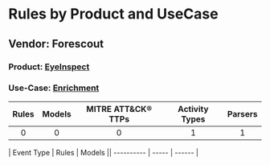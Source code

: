 Rules by Product and UseCase
============================
Vendor: Forescout
-----------------
### Product: [EyeInspect](../ds_forescout_eyeinspect.md)
### Use-Case: [Enrichment](../../../../UseCases/uc_enrichment.md)

| Rules | Models | MITRE ATT&CK® TTPs | Activity Types | Parsers |
|:-----:|:------:|:------------------:|:--------------:|:-------:|
|   0   |   0    |         0          |       1        |    1    |

| Event Type | Rules | Models || ---------- | ----- | ------ |
